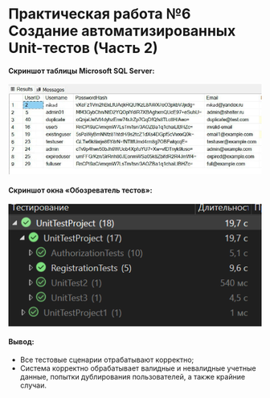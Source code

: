 # Практическая работа №6 Создание автоматизированных Unit-тестов (Часть 2)

#### Cкриншот таблицы Microsoft SQL Server:
![](pr61.jpg)

#### Cкриншот окна «Обозреватель тестов»:
![](pr62.png)

#### Вывод: 
- Все тестовые сценарии отрабатывают корректно;
- Система корректно обрабатывает валидные и невалидные учетные данные, попытки дублирования пользователей, а также крайние случаи.
